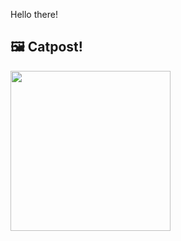 Hello there!



## 🖼️ Catpost!

<sub>
    <img src="https://cdn2.thecatapi.com/images/1d3.png" height="256">
</sub>

